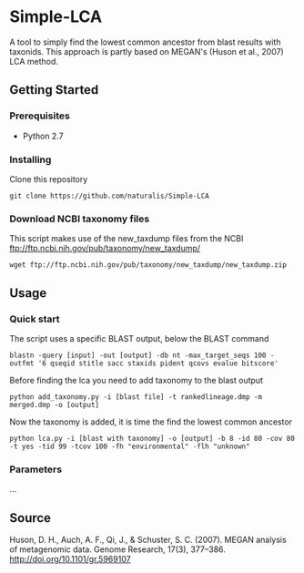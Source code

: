 # Simple-LCA
A tool to simply find the lowest common ancestor from blast results with taxonids. This approach is partly based on MEGAN's (Huson et al., 2007) LCA method.
## Getting Started
### Prerequisites
* Python 2.7
### Installing
Clone this repository
```
git clone https://github.com/naturalis/Simple-LCA
```
### Download NCBI taxonomy files
This script makes use of the new_taxdump files from the NCBI ftp://ftp.ncbi.nih.gov/pub/taxonomy/new_taxdump/
```
wget ftp://ftp.ncbi.nih.gov/pub/taxonomy/new_taxdump/new_taxdump.zip
```
## Usage
### Quick start
The script uses a specific BLAST output, below the BLAST command
```
blastn -query [input] -out [output] -db nt -max_target_seqs 100 -outfmt '6 qseqid stitle sacc staxids pident qcovs evalue bitscore'
```
Before finding the lca you need to add taxonomy to the blast output
```
python add_taxonomy.py -i [blast file] -t rankedlineage.dmp -m merged.dmp -o [output]
```
Now the taxonomy is added, it is time the find the lowest common ancestor
```
python lca.py -i [blast with taxonomy] -o [output] -b 8 -id 80 -cov 80 -t yes -tid 99 -tcov 100 -fh "environmental" -flh "unknown" 
```
### Parameters
...

## Source
Huson, D. H., Auch, A. F., Qi, J., & Schuster, S. C. (2007). MEGAN analysis of metagenomic data. Genome Research, 17(3), 377–386. http://doi.org/10.1101/gr.5969107
